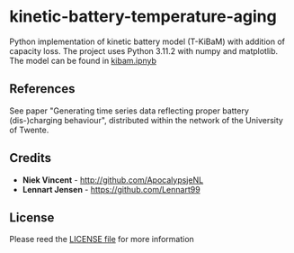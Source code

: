 kinetic-battery-temperature-aging
===============

Python implementation of kinetic battery model (T-KiBaM) with addition of capacity loss.
The project uses Python 3.11.2 with numpy and matplotlib. The model can be found in [kibam.ipnyb](./kibam.ipynb)

References
----------

See paper "Generating time series data reflecting proper battery (dis-)charging behaviour", distributed within the network of the University of Twente.

Credits
-------

+ **Niek Vincent** - http://github.com/ApocalypsjeNL
+ **Lennart Jensen** - https://github.com/Lennart99

License
-------

Please reed the [LICENSE file](./LICENSE) for more information
